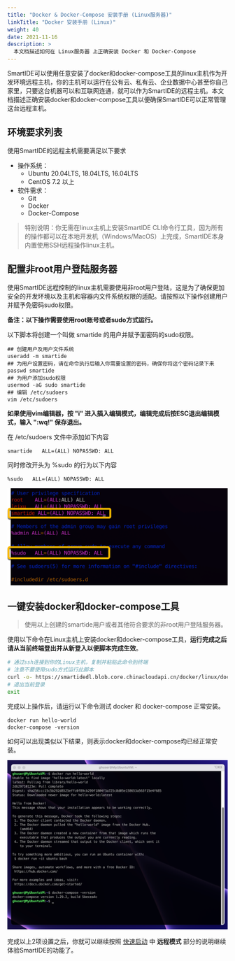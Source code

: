```yaml
---
title: "Docker & Docker-Compose 安装手册 (Linux服务器)"
linkTitle: "Docker 安装手册 (Linux)"
weight: 40
date: 2021-11-16
description: >
  本文档描述如何在 Linux服务器 上正确安装 Docker 和 Docker-Compose
---
```


SmartIDE可以使用任意安装了docker和docker-compose工具的linux主机作为开发环境远程主机，你的主机可以运行在公有云、私有云、企业数据中心甚至你自己家里，只要这台机器可以和互联网连通，就可以作为SmartIDE的远程主机。本文档描述正确安装docker和docker-compose工具以便确保SmartIDE可以正常管理这台远程主机。

## 环境要求列表

使用SmartIDE的远程主机需要满足以下要求

- 操作系统：
  - Ubuntu 20.04LTS, 18.04LTS, 16.04LTS
  - CentOS 7.2 以上
- 软件需求：
  - Git
  - Docker
  - Docker-Compose

> 特别说明：你无需在linux主机上安装SmartIDE CLI命令行工具，因为所有的操作都可以在本地开发机（Windows/MacOS）上完成，SmartIDE本身内置使用SSH远程操作linux主机。

## 配置非root用户登陆服务器

使用SmartIDE远程控制的linux主机需要使用非root用户登陆，这是为了确保更加安全的开发环境以及主机和容器内文件系统权限的适配。请按照以下操作创建用户并赋予免密码sudo权限。

**备注：以下操作需要使用root账号或者sudo方式运行。**

以下脚本将创建一个叫做 smartide 的用户并赋予面密码的sudo权限。

```shell
## 创建用户及用户文件系统
useradd -m smartide
## 为用户设置密码，请在命令执行后输入你需要设置的密码，确保你将这个密码记录下来
passwd smartide
## 为用户添加sudo权限
usermod -aG sudo smartide
## 编辑 /etc/sudoers
vim /etc/sudoers
```

**如果使用vim编辑器，按 "i" 进入插入编辑模式，编辑完成后按ESC退出编辑模式，输入 ":wq!" 保存退出。**

在 /etc/sudoers 文件中添加如下内容

```shell
smartide   ALL=(ALL) NOPASSWD: ALL
```

同时修改开头为 %sudo 的行为以下内容

```shell
%sudo   ALL=(ALL) NOPASSWD: ALL
```

![](images/sudoer_nopwd.png)

## 一键安装docker和docker-compose工具

> 使用以上创建的smartide用户或者其他符合要求的非root用户登陆服务器。

使用以下命令在Linux主机上安装docker和docker-compose工具，**运行完成之后请从当前终端登出并从新登入以便脚本完成生效**。

```bash
# 通过ssh连接到你的Linux主机，复制并粘贴此命令到终端
# 注意不要使用sudo方式运行此脚本
curl -o- https://smartidedl.blob.core.chinacloudapi.cn/docker/linux/docker-install.sh | bash
# 退出当前登录
exit
```

完成以上操作后，请运行以下命令测试 docker 和 docker-compose 正常安装。

```shell
docker run hello-world
docker-compose -version
```

如何可以出现类似以下结果，则表示docker和docker-compose均已经正常安装。

![验证docker和docker-compose安装正确](images/docker-install-linux001.png)

完成以上2项设置之后，你就可以继续按照 [快速启动](/zh/docs/quickstart/) 中 **远程模式** 部分的说明继续体验SmartIDE的功能了。